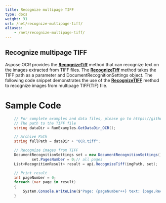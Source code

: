 ```yaml
---
title: Recognize multipage TIFF
type: docs
weight: 31
url: /net/recognize-multipage-tiff/
aliases:
    - /net/recognize-multipage-tiff/
---
```


## Recognize multipage TIFF

Aspose.OCR provides the [**RecognizeTiff**](https://apireference.aspose.com/ocr/net/aspose.ocr/asposeocr/methods/recognizetiff) method that can recognize text on the images extracted from TIFF files. 
The [**RecognizeTiff**](https://apireference.aspose.com/ocr/net/aspose.ocr/asposeocr/methods/recognizetiff) method 
takes the TIFF path as a parameter and DocumentRecognitionSettings object. 
The following code snippet demonstrates the use of the [**RecognizeTIFF**](https://apireference.aspose.com/ocr/net/aspose.ocr/asposeocr/methods/recognizetiff) method to recognize images from 
multipage TIFF(TIF) file.

# Sample Code 

```csharp
	// For complete examples and data files, please go to https://github.com/aspose-ocr/Aspose.OCR-for-.NET
	// The path to the TIFF file
	string dataDir = RunExamples.GetDataDir_OCR();

	// Archive Path
	string fullPath = dataDir + "OCR.tiff";

	// Recognize images from TIFF           
	DocumentRecognitionSettings set = new DocumentRecognitionSettings();
            set.PagesNumber = 0;// all pages
    List<RecognitionResult> result = api.RecognizeTiff(imgPath, set);

	// Print result
	int pageNumber = 0;
    foreach (var page in result)
    {                
        System.Console.WriteLine($"Page: {pageNumber++} text: {page.RecognitionText}");
    }
```

